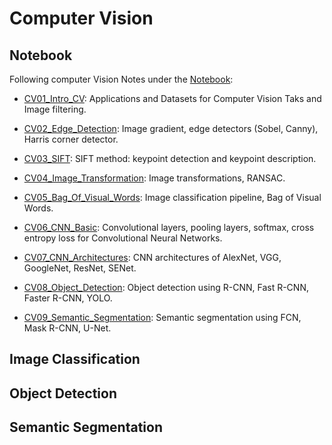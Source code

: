 # Computer Vision

## Notebook

Following computer Vision Notes under the [Notebook](https://github.com/Jiaying-Wu/ComputerVision/tree/main/Notebook):

- [CV01_Intro_CV](https://github.com/Jiaying-Wu/ComputerVision/blob/main/Notebook/CV01_Intro_CV.ipynb): Applications and Datasets for Computer Vision Taks and Image filtering.

- [CV02_Edge_Detection](https://github.com/Jiaying-Wu/ComputerVision/blob/main/Notebook/CV02_Edge_Detection.ipynb): Image gradient, edge detectors (Sobel, Canny), Harris corner detector.

- [CV03_SIFT](https://github.com/Jiaying-Wu/ComputerVision/blob/main/Notebook/CV03_SIFT.ipynb): SIFT method: keypoint detection and keypoint description.

- [CV04_Image_Transformation](https://github.com/Jiaying-Wu/ComputerVision/blob/main/Notebook/CV04_Image_Transformation.ipynb): Image transformations, RANSAC.

- [CV05_Bag_Of_Visual_Words](https://github.com/Jiaying-Wu/ComputerVision/blob/main/Notebook/CV05_Bag_Of_Visual_Words.ipynb): Image classification pipeline, Bag of Visual Words.

- [CV06_CNN_Basic](https://github.com/Jiaying-Wu/ComputerVision/blob/main/Notebook/CV06_CNN_Basic.ipynb): Convolutional layers, pooling layers, softmax, cross entropy loss for Convolutional Neural Networks.

- [CV07_CNN_Architectures](https://github.com/Jiaying-Wu/ComputerVision/blob/main/Notebook/CV07_CNN_Architectures.ipynb): CNN architectures of AlexNet, VGG, GoogleNet, ResNet, SENet.

- [CV08_Object_Detection](https://github.com/Jiaying-Wu/ComputerVision/blob/main/Notebook/CV08_Object_Detection.ipynb): Object detection using R-CNN, Fast R-CNN, Faster R-CNN, YOLO.

- [CV09_Semantic_Segmentation](https://github.com/Jiaying-Wu/ComputerVision/blob/main/Notebook/CV09_Semantic_Segmentation.ipynb): Semantic segmentation using FCN, Mask R-CNN, U-Net.

## Image Classification


## Object Detection


## Semantic Segmentation